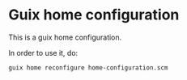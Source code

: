 # Guix home configuration

This is a guix home configuration.

In order to use it, do:

    guix home reconfigure home-configuration.scm
